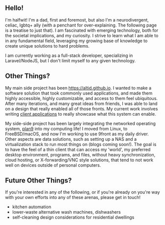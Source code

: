 ## Hello!

I'm halfwit! I'm a dad, first and foremost, but also I'm a neurodivergent, celiac, lgbtq+ ally (with a penchant for over-explaining. The following page is a treatise to just that).  I am fascinated with emerging technology, both for the societal implications, and my curiosity. I strive to learn what I am able to in any fundamental field, leveraging my growing base of knowledge to create unique solutions to hard problems.

I am currently working as a full-stack developer, specializing in Laravel/NodeJS, but I don't limit myself to any given technology.

## Other Things?

My main side project has been https://altid.github.io. I wanted to make a software solution that took commonly used applications, and made them highly accessible, highly customizable, and access to them feel ubiquitous. After many iterations, and many great ideas from friends, I was able to land on a design that really enabled all of those fronts. My current work involves writing [client applications](https://altid.github.io/clients) to really showcase what this system can enable.

My side-side project has been largely integrating the networked operating system, [plan9](https://en.wikipedia.org/wiki/Plan_9_from_Bell_Labs) into my computing life! I moved from Linux, to FreeBSD/macOS, and now I'm working to use 9front as my daily driver. Other aspects are data solutions, such as setting up a NAS and a virtualization stack to run most things on (blogs coming soon!). The goal is to have the feel of a thin client that can access my 'world', my preferred desktop environment, programs, and files, without heavy synchronization, cloud hosting, or X-forwarding/VNC style solutions, that tend to not work well on devices outside of personal computers.

## Future Other Things?

If you're interested in any of the following, or if you're already on you're way with your own efforts into any of these arenas, please get in touch!

- kitchen automation
- lower-waste alternative wash machines, dishwashers
- self-cleaning design considerations for residential dwellings
